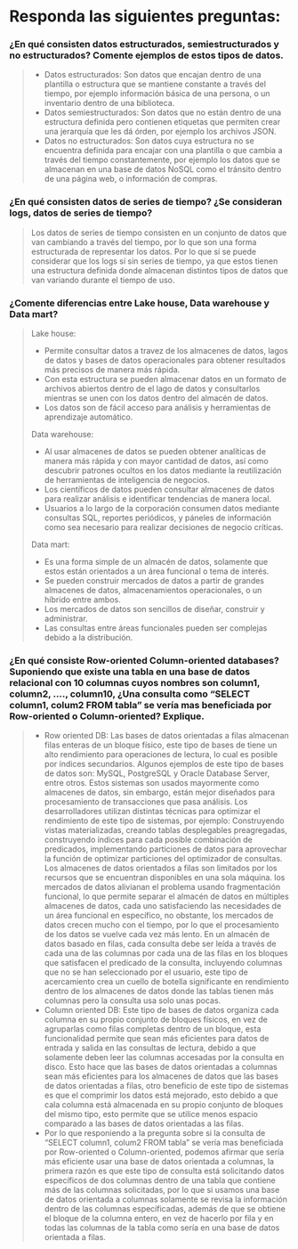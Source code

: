 # Responda las siguientes preguntas:

### ¿En qué consisten datos estructurados, semiestructurados y no estructurados? Comente ejemplos de estos tipos de datos.

> - Datos estructurados: Son datos que encajan dentro de una plantilla o estructura que se mantiene constante a través del tiempo, por ejemplo información básica de una persona, o un inventario dentro de una biblioteca.
> - Datos semiestructurados: Son datos que no están dentro de una estructura definida pero contienen etiquetas que permiten crear una jerarquía que les dá órden, por ejemplo los archivos JSON.
> - Datos no estructurados: Son datos cuya estructura no se encuentra definida para encajar con una plantilla o que cambia a través del tiempo constantemente, por ejemplo los datos que se almacenan en una base de datos NoSQL como el tránsito dentro de una página web, o información de compras.

### ¿En qué consisten datos de series de tiempo? ¿Se consideran logs, datos de series de tiempo?

> Los datos de series de tiempo consisten en un conjunto de datos que van cambiando a través del tiempo, por lo que son una forma estructurada de representar los datos.
> Por lo que sí se puede considerar que los logs sí sin series de tiempo, ya que estos tienen una estructura definida donde almacenan distintos tipos de datos que van variando durante el tiempo de uso.

### ¿Comente diferencias entre Lake house, Data warehouse y Data mart?

>Lake house:
> - Permite consultar datos a travez de los almacenes de datos, lagos de datos y bases de datos operacionales para obtener resultados más precisos de manera más rápida.
> - Con esta estructura se pueden almacenar datos en un formato de archivos abiertos dentro de el lago de datos y consultarlos mientras se unen con los datos dentro del almacén de datos. 
> - Los datos son de fácil acceso para análisis y herramientas de aprendizaje automático.
> 
> Data warehouse: 
> - Al usar almacenes de datos se pueden obtener analíticas de manera más rápida y con mayor cantidad de datos, así como descubrir patrones ocultos en los datos mediante la reutilización de herramientas de inteligencia de negocios.
> - Los científicos de datos pueden consultar almacenes de datos para realizar análisis e identificar tendencias de manera local. 
> - Usuarios a lo largo de la corporación consumen datos mediante consultas SQL, reportes periódicos, y páneles de información como sea necesario para realizar decisiones de negocio críticas.
> 
> Data mart:
> - Es una forma simple de un almacén de datos, solamente que estos están orientados a un área funcional o tema de interés.
> - Se pueden construir mercados de datos a partir de grandes almacenes de datos, almacenamientos operacionales, o un híbrido entre ambos.
> - Los mercados de datos son sencillos de diseñar, construir y administrar.
> - Las consultas entre áreas funcionales pueden ser complejas debido a la distribución.

### ¿En qué consiste Row-oriented Column-oriented databases? Suponiendo que existe una tabla en una base de datos relacional con 10 columnas cuyos nombres son column1, column2, …., column10, ¿Una consulta como “SELECT column1, colum2 FROM tabla” se vería mas beneficiada por Row-oriented o Column-oriented? Explique.

> - Row oriented DB: Las bases de datos orientadas a filas almacenan filas enteras de un bloque físico, este tipo de bases de tiene un alto rendimiento para operaciones de lectura, lo cual es posible por índices secundarios. Algunos ejemplos de este tipo de bases de datos son: MySQL, PostgreSQL y Oracle Database Server, entre otros.
> Estos sistemas son usados mayormente como almacenes de datos, sin embargo, están mejor diseñados para procesamiento de transacciones que pasa análisis.
> Los desarrolladores utilizan distintas técnicas para optimizar el rendimiento de este tipo de sistemas, por ejemplo: Construyendo vistas materializadas, creando tablas desplegables preagregadas, construyendo índices para cada posible combinación de predicados, implementando particiones de datos para aprovechar la función de optimizar particiones del optimizador de consultas.
> Los almacenes de datos orientados a filas son limitados por los recursos que se encuentran disponibles en una sola máquina. los mercados de datos alivianan el problema usando fragmentación funcional, lo que permite separar el almacén de datos en múltiples almacenes de datos, cada uno satisfaciendo las necesidades de un área funcional en específico, no obstante, los mercados de datos crecen mucho con el tiempo, por lo que el procesamiento de los datos se vuelve cada vez más lento.
> En un almacén de datos basado en filas, cada consulta debe ser leída a través de cada una de las columnas por cada una de las filas en los bloques que satisfacen el predicado de la consulta, incluyendo columnas que no se han seleccionado por el usuario, este tipo de acercamiento crea un cuello de botella significante en rendimiento dentro de los almacenes de datos donde las tablas tienen más columnas pero la consulta usa solo unas pocas.
> - Column oriented DB: Este tipo de bases de datos organiza cada columna en su propio conjunto de bloques físicos, en vez de agruparlas como filas completas dentro de un bloque, esta funcionalidad permite que sean más eficientes para datos de entrada y salida en las consultas de lectura, debido a que solamente deben leer las columnas accesadas por la consulta en disco.
> Esto hace que las bases de datos orientadas a columnas sean más eficientes para los almacenes de datos que las bases de datos orientadas a filas, otro beneficio de este tipo de sistemas es que el comprimir los datos está mejorado, esto debido a que cala columna está almacenada en su propio conjunto de bloques del mismo tipo, esto permite que se utilice menos espacio comparado a las bases de datos orientadas a las filas.
> - Por lo que responiendo a la pregunta sobre si la consulta de “SELECT column1, colum2 FROM tabla” se vería mas beneficiada por Row-oriented o Column-oriented, podemos afirmar que sería más eficiente usar una base de datos orientada a columnas, la primera razón es que este tipo de consulta está solicitando datos específicos de dos columnas dentro de una tabla que contiene más de las columnas solicitadas, por lo que si usamos una base de datos orientada a columnas solamente se revisa la información dentro de las columnas específicadas, además de que se obtiene el bloque de la columna entero, en vez de hacerlo por fila y en todas las columnas de la tabla como sería en una base de datos orientada a filas.